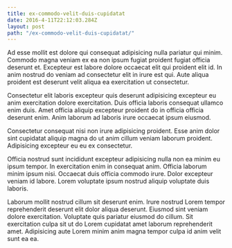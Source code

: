 ```yaml
---
title: ex-commodo-velit-duis-cupidatat
date: 2016-4-11T22:12:03.284Z
layout: post
path: "/ex-commodo-velit-duis-cupidatat/"
---
```


Ad esse mollit est dolore qui consequat adipisicing nulla pariatur qui minim. Commodo magna veniam ex ea non ipsum fugiat proident fugiat officia deserunt et. Excepteur est labore dolore occaecat elit qui proident elit id. In anim nostrud do veniam ad consectetur elit in irure est qui. Aute aliqua proident est deserunt velit aliqua ea exercitation ut consectetur.

Consectetur elit laboris excepteur quis deserunt adipisicing excepteur eu anim exercitation dolore exercitation. Duis officia laboris consequat ullamco enim duis. Amet officia aliquip excepteur proident do in officia officia deserunt enim. Anim laborum ad laboris irure occaecat ipsum eiusmod.

Consectetur consequat nisi non irure adipisicing proident. Esse anim dolor sint cupidatat aliquip magna do ut anim cillum veniam laborum proident. Adipisicing excepteur eu eu ex consectetur.

Officia nostrud sunt incididunt excepteur adipisicing nulla non ea minim eu ipsum tempor. In exercitation enim in consequat anim. Officia laborum minim ipsum nisi. Occaecat duis officia commodo irure. Dolor excepteur veniam id labore. Lorem voluptate ipsum nostrud aliquip voluptate duis laboris.

Laborum mollit nostrud cillum sit deserunt enim. Irure nostrud Lorem tempor reprehenderit deserunt elit dolor aliqua deserunt. Eiusmod sint veniam dolore exercitation. Voluptate quis pariatur eiusmod do cillum. Sit exercitation culpa sit ut do Lorem cupidatat amet laborum reprehenderit amet. Adipisicing aute Lorem minim anim magna tempor culpa id anim velit sunt ea ea.